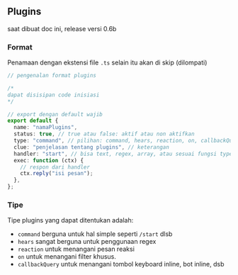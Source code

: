 ## Plugins

saat dibuat doc ini, release versi 0.6b

### Format

Penamaan dengan ekstensi file `.ts` selain itu akan di skip (dilompati)

```ts
// pengenalan format plugins

/*
dapat disisipan code inisiasi
*/

// export dengan default wajib
export default {
  name: "namaPlugins",
  status: true, // true atau false: aktif atau non aktifkan
  type: "command", // pilihan: command, hears, reaction, on, callbackQuery
  clue: "penjelasan tentang plugins", // keterangan
  handler: "start", // bisa text, regex, array, atau sesuai fungsi type
  exec: function (ctx) {
    // respon dari handler
    ctx.reply("isi pesan");
  },
};

```

### Tipe

Tipe plugins yang dapat ditentukan adalah:
- `command` berguna untuk hal simple seperti `/start` dlsb
- `hears` sangat berguna untuk penggunaan regex
- `reaction` untuk menangani pesan reaksi
- `on` untuk menangani filter khusus.
- `callbackQuery` untuk menangani tombol keyboard inline, bot inline, dsb